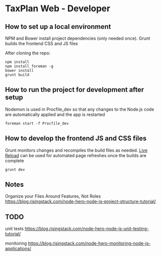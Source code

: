 # TaxPlan Web - Developer #

## How to set up a local environment ##

NPM and Bower install project dependencies (only needed once).  Grunt builds the frontend CSS and JS files

After cloning the repo:
```
npm install
npm install foreman -g
bower install
grunt build
```

## How to run the project for development after setup ##

Nodemon is used in Procfile_dev so that any changes to the Node.js code are automatically applied and the app is restarted
```
foreman start -f Procfile_dev
```

## How to develop the frontend JS and CSS files ##

Grunt monitors changes and recompiles the build files as needed.  [Live Reload](https://chrome.google.com/webstore/detail/livereload/jnihajbhpnppcggbcgedagnkighmdlei?hl=en) can be used for automated page refreshes once the builds are complete
```
grunt dev
```

## Notes ##

Organize your Files Around Features, Not Roles 
https://blog.risingstack.com/node-hero-node-js-project-structure-tutorial/

## TODO ##

unit tests
https://blog.risingstack.com/node-hero-node-js-unit-testing-tutorial/

monitoring
https://blog.risingstack.com/node-hero-monitoring-node-js-applications/